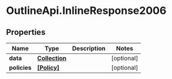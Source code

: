 # OutlineApi.InlineResponse2006

## Properties
Name | Type | Description | Notes
------------ | ------------- | ------------- | -------------
**data** | [**Collection**](Collection.md) |  | [optional] 
**policies** | [**[Policy]**](Policy.md) |  | [optional] 
